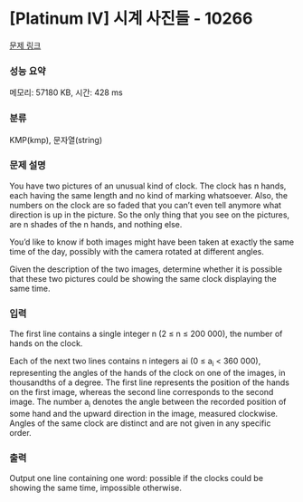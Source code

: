 # [Platinum IV] 시계 사진들 - 10266 

[문제 링크](https://www.acmicpc.net/problem/10266) 

### 성능 요약

메모리: 57180 KB, 시간: 428 ms

### 분류

KMP(kmp), 문자열(string)

### 문제 설명

<p>You have two pictures of an unusual kind of clock. The clock has n hands, each having the same length and no kind of marking whatsoever. Also, the numbers on the clock are so faded that you can’t even tell anymore what direction is up in the picture. So the only thing that you see on the pictures, are n shades of the n hands, and nothing else.</p>

<p>You’d like to know if both images might have been taken at exactly the same time of the day, possibly with the camera rotated at different angles.</p>

<p>Given the description of the two images, determine whether it is possible that these two pictures could be showing the same clock displaying the same time.</p>

### 입력 

 <p>The first line contains a single integer n (2 ≤ n ≤ 200 000), the number of hands on the clock.</p>

<p>Each of the next two lines contains n integers ai (0 ≤ a<sub>i</sub> < 360 000), representing the angles of the hands of the clock on one of the images, in thousandths of a degree. The first line represents the position of the hands on the first image, whereas the second line corresponds to the second image. The number a<sub>i</sub> denotes the angle between the recorded position of some hand and the upward direction in the image, measured clockwise. Angles of the same clock are distinct and are not given in any specific order.</p>

### 출력 

 <p>Output one line containing one word: possible if the clocks could be showing the same time, impossible otherwise.</p>

